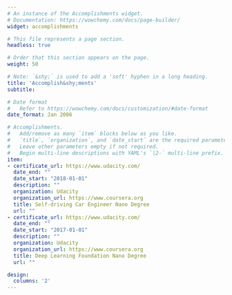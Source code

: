 ```yaml
---
# An instance of the Accomplishments widget.
# Documentation: https://wowchemy.com/docs/page-builder/
widget: accomplishments

# This file represents a page section.
headless: true

# Order that this section appears on the page.
weight: 50

# Note: `&shy;` is used to add a 'soft' hyphen in a long heading.
title: 'Accomplish&shy;ments'
subtitle:

# Date format
#   Refer to https://wowchemy.com/docs/customization/#date-format
date_format: Jan 2006

# Accomplishments.
#   Add/remove as many `item` blocks below as you like.
#   `title`, `organization`, and `date_start` are the required parameters.
#   Leave other parameters empty if not required.
#   Begin multi-line descriptions with YAML's `|2-` multi-line prefix.
item:
- certificate_url: https://www.udacity.com/
  date_end: ""
  date_start: "2018-01-01"
  description: ""
  organization: Udacity
  organization_url: https://www.coursera.org
  title: Self-driving Car Engineer Nano Degree
  url: ""
- certificate_url: https://www.udacity.com/
  date_end: ""
  date_start: "2017-01-01"
  description: ""
  organization: Udacity
  organization_url: https://www.coursera.org
  title: Deep Learning Foundation Nano Degree
  url: ""

design:
  columns: '2' 
---
```

